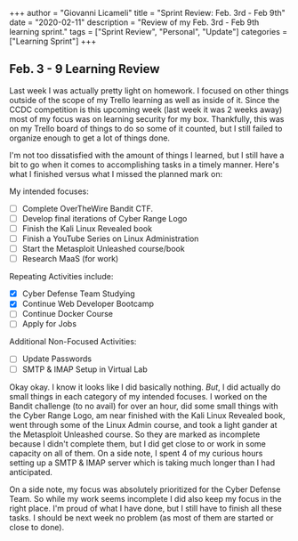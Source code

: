 +++
author = "Giovanni Licameli"
title = "Sprint Review: Feb. 3rd - Feb 9th"
date = "2020-02-11"
description = "Review of my Feb. 3rd - Feb 9th learning sprint."
tags = ["Sprint Review", "Personal", "Update"]
categories = ["Learning Sprint"]
+++

## Feb. 3 - 9 Learning Review

Last week I was actually pretty light on homework. I focused on other things outside of the scope of my Trello learning as well as inside of it. Since the CCDC competition is this upcoming week (last week it was 2 weeks away) most of my focus was on learning security for my box. Thankfully, this was on my Trello board of things to do so some of it counted, but I still failed to organize enough to get a lot of things done. 

I'm not too dissatisfied with the amount of things I learned, but I still have a bit to go when it comes to accomplishing tasks in a timely manner. Here's what I finished versus what I missed the planned mark on:

My intended focuses:

- [ ]  Complete OverTheWire Bandit CTF.
- [ ]  Develop final iterations of Cyber Range Logo
- [ ]  Finish the Kali Linux Revealed book
- [ ]  Finish a YouTube Series on Linux Administration
- [ ]  Start the Metasploit Unleashed course/book
- [ ]  Research MaaS (for work)

Repeating Activities include:

- [x]  Cyber Defense Team Studying
- [x]  Continue Web Developer Bootcamp
- [ ]  Continue Docker Course
- [ ]  Apply for Jobs

Additional Non-Focused Activities:

- [ ]  Update Passwords
- [ ]  SMTP & IMAP Setup in Virtual Lab

Okay okay. I know it looks like I did basically nothing. _But_, I did actually do small things in each category of my intended focuses. I worked on the Bandit challenge (to no avail) for over an hour, did some small things with the Cyber Range Logo, am near finished with the Kali Linux Revealed book, went through some of the Linux Admin course, and took a light gander at the Metasploit Unleashed course. So they are marked as incomplete because I didn't complete them, but I did get close to or work in some capacity on all of them. On a side note, I spent 4 of my curious hours setting up a SMTP & IMAP server which is taking much longer than I had anticipated.

On a side note, my focus was absolutely prioritized for the Cyber Defense Team. So while my work seems incomplete I did also keep my focus in the right place. I'm proud of what I have done, but I still have to finish all these tasks. I should be next week no problem (as most of them are started or close to done).